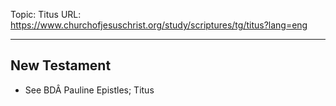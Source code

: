 Topic: Titus
URL: https://www.churchofjesuschrist.org/study/scriptures/tg/titus?lang=eng

---

## New Testament

- See BDÂ Pauline Epistles; Titus

